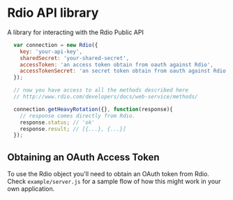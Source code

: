 # Rdio API library

A library for interacting with the Rdio Public API

```javascript
  var connection = new Rdio({
    key: 'your-api-key',
    sharedSecret: 'your-shared-secret',
    accessToken: 'an access token obtain from oauth against Rdio',
    accessTokenSecret: 'an secret token obtain from oauth against Rdio'
  });

  // now you have access to all the methods described here
  // http://www.rdio.com/developers/docs/web-service/methods/

  connection.getHeavyRotation({}, function(response){
    // response comes directly from Rdio.
    response.status; // 'ok'
    response.result; // [{...}, {...}]
  });
```

## Obtaining an OAuth Access Token
To use the Rdio object you'll need to obtain an OAuth token from Rdio.
Check `example/server.js` for a sample flow of how this might work in
your own application.